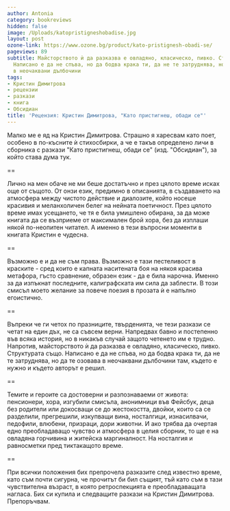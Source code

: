```yaml
---
author: Antonia
category: bookreviews
hidden: false
image: /Uploads/katopristigneshobadise.jpg
layout: post
ozone-link: https://www.ozone.bg/product/kato-pristignesh-obadi-se/
pageviews: 89
subtitle: Майсторството ѝ да разказва е овладяно, класическо, пивко. Структурата също.
  Написано е да не спъва, но да бодва крака ти, да не те затруднява, но да те озовава
  в неочаквани дълбочини
tags:
- Кристин Димитрова
- рецензии
- разкази
- книга
- Обсидиан
title: 'Рецензия: Кристин Димитрова, "Като пристигнеш, обади се"'
---
```


Малко ме е яд на Кристин Димитрова. Страшно я харесвам като поет, особено в по-късните ѝ стихосбирки, а че е такъв определено личи в сборника с разкази "Като пристигнеш, обади се" (изд. "Обсидиан"), за който става дума тук. 

\==

Лично на мен обаче не ми беше достатъчно и през цялото време исках още от същото. От онзи език, предимно в описанията, в създаването на атмосфера между чистото действие и диалозите, който носеше красивия и меланхоличен белег на нейната поетичност. През цялото време имах усещането, че тя е била умишлено обирана, за да може книгата да се възприеме от максимален брой хора, без да изплаши някой по-неопитен читател. А именно в тези въпросни моменти в книгата Кристин е чудесна.

\==

Възможно е и да не съм права. Възможно е тази пестеливост в краските - сред които е капната наситената боя на някоя красива метафора, гъсто сравнение, образен език - да е била нарочна. Именно за да изпъкнат последните, калиграфската им сила да заблести. В този смисъл моето желание за повече поезия в прозата ѝ е напълно егоистично.

\==

Въпреки че ги четох по празниците, твърденията, че тези разкази се четат на един дъх, не са съвсем верни. Напредвах бавно и постепенно във всяка история, но в никакъв случай защото четенето им е трудно. Напротив, майсторството ѝ да разказва е овладяно, класическо, пивко. Структурата също. Написано е да не спъва, но да бодва крака ти, да не те затруднява, но да те озовава в неочаквани дълбочини там, където е нужно и където авторът е решил.

\==

Темите и героите са достоверни и разпознаваеми от живота: пенсионери, хора, изгубили смисъла, анонимници във Фейсбук, деца без родители или докосващи се до жестокостта, двойки, които са се разделили, прегрешили, изкупващи вина, носталгици, изнасилвачи, педофили, влюбени, призраци, дори животни. И ако трябва да очертая едно преобладаващо чувство и атмосфера в целия сборник, то ще е на овладяна горчивина и житейска маргиналност. На носталгия и равносметки пред тиктакащото време.

\==

При всички положения бих препрочела разказите след известно време, като съм почти сигурна, че прочитът би бил същият, тъй като съм в тази чувствителна възраст, в която ретроспекцията е преобладаващата нагласа. Бих си купила и следващите разкази на Кристин Димитрова. Препоръчвам.